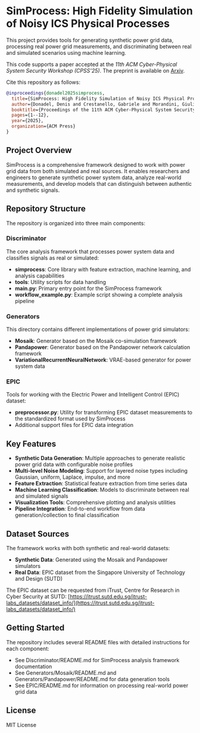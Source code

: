 # SimProcess: High Fidelity Simulation of Noisy ICS Physical Processes

This project provides tools for generating synthetic power grid data, processing real power grid measurements, and discriminating between real and simulated scenarios using machine learning.

This code supports a paper accepted at the _11th ACM Cyber-Physical System Security Workshop (CPSS'25)_. The preprint is available on [Arxiv](http://arxiv.org/abs/2505.22638). 

Cite this repository as follows:
```bibtex
@inproceedings{donadel2025simprocess,
  title={SimProcess: High Fidelity Simulation of Noisy ICS Physical Processes},
  author={Donadel, Denis and Crestanello, Gabriele and Morandini, Giulio and Antonioli, Daniele and Conti, Mauro and Merro, Massimo},
  booktitle={Proceedings of the 11th ACM Cyber-Physical System Security Workshop},
  pages={1--12},
  year={2025},
  organization={ACM Press}
}
```

## Project Overview

SimProcess is a comprehensive framework designed to work with power grid data from both simulated and real sources. It enables researchers and engineers to generate synthetic power system data, analyze real-world measurements, and develop models that can distinguish between authentic and synthetic signals.

## Repository Structure

The repository is organized into three main components:

### Discriminator

The core analysis framework that processes power system data and classifies signals as real or simulated:

- **simprocess**: Core library with feature extraction, machine learning, and analysis capabilities
- **tools**: Utility scripts for data handling
- **main.py**: Primary entry point for the SimProcess framework
- **workflow_example.py**: Example script showing a complete analysis pipeline

### Generators

This directory contains different implementations of power grid simulators:

- **Mosaik**: Generator based on the Mosaik co-simulation framework
- **Pandapower**: Generator based on the Pandapower network calculation framework
- **VariationalRecurrentNeuralNetwork**: VRAE-based generator for power system data

### EPIC

Tools for working with the Electric Power and Intelligent Control (EPIC) dataset:

- **preprocessor.py**: Utility for transforming EPIC dataset measurements to the standardized format used by SimProcess
- Additional support files for EPIC data integration

## Key Features

- **Synthetic Data Generation**: Multiple approaches to generate realistic power grid data with configurable noise profiles
- **Multi-level Noise Modeling**: Support for layered noise types including Gaussian, uniform, Laplace, impulse, and more
- **Feature Extraction**: Statistical feature extraction from time series data
- **Machine Learning Classification**: Models to discriminate between real and simulated signals
- **Visualization Tools**: Comprehensive plotting and analysis utilities
- **Pipeline Integration**: End-to-end workflow from data generation/collection to final classification

## Dataset Sources

The framework works with both synthetic and real-world datasets:

- **Synthetic Data**: Generated using the Mosaik and Pandapower simulators
- **Real Data**: EPIC dataset from the Singapore University of Technology and Design (SUTD)

The EPIC dataset can be requested from iTrust, Centre for Research in Cyber Security at SUTD: [https://itrust.sutd.edu.sg/itrust-labs_datasets/dataset_info/](https://itrust.sutd.edu.sg/itrust-labs_datasets/dataset_info/)

## Getting Started

The repository includes several README files with detailed instructions for each component:

- See Discriminator/README.md for SimProcess analysis framework documentation
- See Generators/Mosaik/README.md and Generators/Pandapower/README.md for data generation tools
- See EPIC/README.md for information on processing real-world power grid data

## License

MIT License
